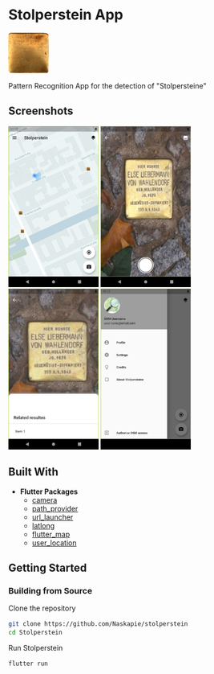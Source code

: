 # Stolperstein App

![stolperstein](./images/stolperstein_mini.png "Stolperstein")
<br />

Pattern Recognition App for the detection of "Stolpersteine"

## Screenshots

<!-- <img src="./media/animated.gif" width="200" /> -->
<img src="./images/screenshot_map.png" width="180" />
<img src="./images/screenshot_camera.png" width="180" />
<img src="./images/screenshot_ocr.png" width="180" />
<img src="./images/screenshot_drawer.png" width="180" />


## Built With

- **Flutter Packages**
  - [camera](https://pub.dartlang.org/packages/camera)
  - [path_provider](https://pub.dartlang.org/packages/path_provider)
  - [url_launcher](https://pub.dartlang.org/packages/url_launcher)
  - [latlong](https://pub.dev/packages/latlong)
  - [flutter_map](https://pub.dev/packages/flutter_map)
  - [user_location](https://pub.dev/packages/user_location)

## Getting Started

### Building from Source

Clone the repository

```bash
git clone https://github.com/Naskapie/stolperstein
cd Stolperstein
```

Run Stolperstein

```bash
flutter run
```